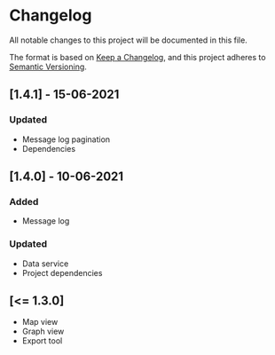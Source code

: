 # Changelog
All notable changes to this project will be documented in this file.

The format is based on [Keep a Changelog](https://keepachangelog.com/en/1.0.0/),
and this project adheres to [Semantic Versioning](https://semver.org/spec/v2.0.0.html).

## [1.4.1] - 15-06-2021
### Updated
- Message log pagination
- Dependencies

## [1.4.0] - 10-06-2021
### Added
- Message log

### Updated
- Data service
- Project dependencies


## [<= 1.3.0]

- Map view
- Graph view
- Export tool

